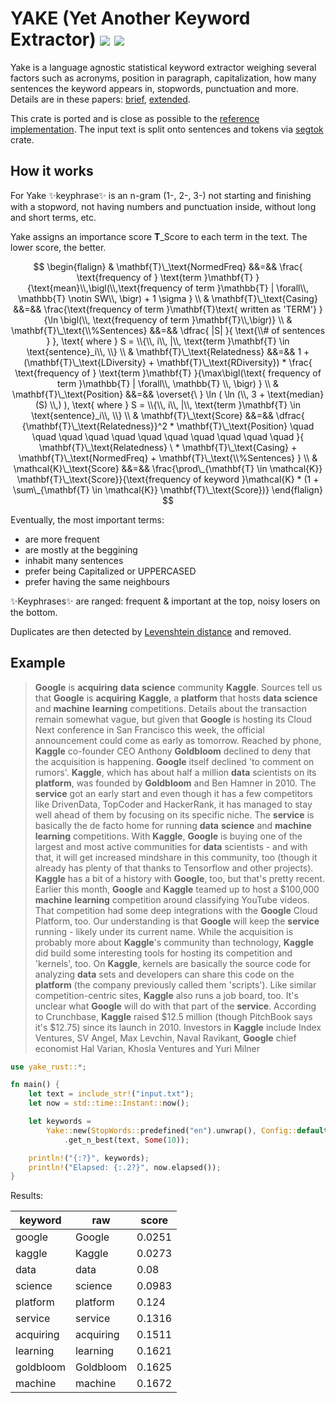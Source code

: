 # YAKE (Yet Another Keyword Extractor) [![](https://img.shields.io/crates/v/yake-rust.svg)](https://crates.io/crates/yake-rust) [![](https://docs.rs/yake-rust/badge.svg)](https://docs.rs/yake-rust/)

Yake is a language agnostic statistical keyword extractor weighing several factors such as acronyms, position in
paragraph, capitalization, how many sentences the keyword appears in, stopwords, punctuation and more. Details are in
these papers: [brief](https://repositorio.inesctec.pt/server/api/core/bitstreams/ef121a01-a0a6-4be8-945d-3324a58fc944/content),
[extended](https://doi.org/10.1016/j.ins.2019.09.013).

This crate is ported and is close as possible to the [reference implementation](https://github.com/LIAAD/yake/).
The input text is split onto sentences and tokens via [segtok](https://github.com/xamgore/segtok) crate.

## How it works

For Yake ✨keyphrase✨ is an n-gram (1-, 2-, 3-) not starting and finishing with a stopword, not having numbers and punctuation inside, without long and short terms, etc.

Yake assigns an importance score $\mathbf{T}\_\text{Score}$ to each term in the text. The lower score, the better.

$$
\begin{flalign}
& \mathbf{T}\_\text{NormedFreq} &&=&& \frac{ \text{frequency of } \text{term }\mathbf{T} }{\text{mean}\\,\bigl(\\,\text{frequency of term }\mathbb{T} | \forall\\, \mathbb{T} \notin SW\\, \bigr) + 1 \sigma }  \\
& \mathbf{T}\_\text{Casing} &&=&& \frac{\text{frequency of term }\mathbf{T}\text{ written as 'TERM'} }{\ln \bigl(\\, \text{frequency of term }\mathbf{T}\\,\bigr)}  \\
& \mathbf{T}\_\text{\\%Sentences} &&=&& \dfrac{ |S| }{ \text{\\# of sentences } }, \text{ where } S = \\{\\, i\\, |\\, \text{term }\mathbf{T} \in \text{sentence}_i\\, \\} \\
& \mathbf{T}\_\text{Relatedness} &&=&& 1 + (\mathbf{T}\_\text{LDiversity} + \mathbf{T}\_\text{RDiversity}) * \frac{ \text{frequency of } \text{term }\mathbf{T} }{\max\bigl(\text{ frequency of term }\mathbb{T} | \forall\\, \mathbb{T} \\, \bigr) } \\
& \mathbf{T}\_\text{Position} &&=&& \overset{\ } \ln ( \ln (\\, 3 + \text{median}(S) \\,) ), \text{ where } S = \\{\\, i\\, |\\, \text{term }\mathbf{T} \in \text{sentence}_i\\, \\} \\
& \mathbf{T}\_\text{Score} &&=&& \dfrac{ {\mathbf{T}\_\text{Relatedness}}^2 * \mathbf{T}\_\text{Position} \quad \quad \quad \quad \quad \quad \quad \quad \quad \quad \quad }{ \mathbf{T}\_\text{Relatedness} \ * \mathbf{T}\_\text{Casing} + \mathbf{T}\_\text{NormedFreq} + \mathbf{T}\_\text{\\%Sentences} } \\
& \mathcal{K}\_\text{Score} &&=&& \frac{\prod\_{\mathbf{T} \in \mathcal{K}} \mathbf{T}\_\text{Score}}{\text{frequency of keyword }\mathcal{K} * (1 + \sum\_{\mathbf{T} \in \mathcal{K}} \mathbf{T}\_\text{Score})}
\end{flalign}
$$

Eventually, the most important terms:
- are more frequent
- are mostly at the beggining
- inhabit many sentences
- prefer being Capitalized or UPPERCASED
- prefer having the same neighbours

✨Keyphrases✨ are ranged: frequent & important at the top, noisy losers on the bottom.

Duplicates are then detected by [Levenshtein distance](https://en.wikipedia.org/wiki/Levenshtein_distance) and removed.

## Example

> **Google** is **acquiring** **data** **science** community **Kaggle**. Sources tell us that **Google** is **acquiring** **Kaggle**,
> a **platform** that hosts **data** **science** and **machine** **learning** competitions. Details about the transaction remain somewhat
> vague, but given that **Google** is hosting its Cloud Next conference in San Francisco this week, the official announcement could come as early as tomorrow.
> Reached by phone, **Kaggle** co-founder CEO Anthony **Goldbloom** declined to deny that the acquisition is happening.
> **Google** itself declined 'to comment on rumors'. **Kaggle**, which has about half a million **data** scientists on its **platform**,
> was founded by **Goldbloom** and Ben Hamner in 2010.
> The **service** got an early start and even though it has a few competitors like DrivenData, TopCoder and HackerRank,
> it has managed to stay well ahead of them by focusing on its specific niche.
> The **service** is basically the de facto home for running **data** **science** and **machine** **learning** competitions.
> With **Kaggle**, **Google** is buying one of the largest and most active communities for **data** scientists - and with that,
> it will get increased mindshare in this community, too (though it already has plenty of that thanks to Tensorflow
> and other projects). **Kaggle** has a bit of a history with **Google**, too, but that's pretty recent. Earlier this month,
> **Google** and **Kaggle** teamed up to host a $100,000 **machine** **learning** competition around classifying YouTube videos.
> That competition had some deep integrations with the **Google** Cloud Platform, too. Our understanding is that **Google**
> will keep the **service** running - likely under its current name. While the acquisition is probably more about
> **Kaggle**'s community than technology, **Kaggle** did build some interesting tools for hosting its competition
> and 'kernels', too. On **Kaggle**, kernels are basically the source code for analyzing **data** sets and developers can
> share this code on the **platform** (the company previously called them 'scripts').
> Like similar competition-centric sites, **Kaggle** also runs a job board, too. It's unclear what **Google** will do with
> that part of the **service**. According to Crunchbase, **Kaggle** raised \$12.5 million (though PitchBook says it's \$12.75)
> since its launch in 2010. Investors in **Kaggle** include Index Ventures, SV Angel, Max Levchin, Naval Ravikant,
> **Google** chief economist Hal Varian, Khosla Ventures and Yuri Milner

```rust
use yake_rust::*;

fn main() {
    let text = include_str!("input.txt");
    let now = std::time::Instant::now();

    let keywords =
        Yake::new(StopWords::predefined("en").unwrap(), Config::default())
            .get_n_best(text, Some(10));

    println!("{:?}", keywords);
    println!("Elapsed: {:.2?}", now.elapsed());
}
```

Results:

| keyword   | raw       | score  |
|-----------|-----------|--------|
| google    | Google    | 0.0251 |
| kaggle    | Kaggle    | 0.0273 |
| data      | data      | 0.08   |
| science   | science   | 0.0983 |
| platform  | platform  | 0.124  |
| service   | service   | 0.1316 |
| acquiring | acquiring | 0.1511 |
| learning  | learning  | 0.1621 |
| goldbloom | Goldbloom | 0.1625 |
| machine   | machine   | 0.1672 |
